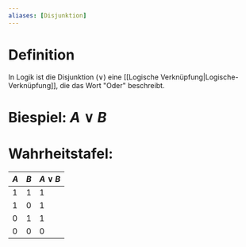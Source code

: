 ```yaml
---
aliases: [Disjunktion]
---
```

# Definition 
In Logik ist die Disjunktion ($\vee$) eine [[Logische Verknüpfung|Logische-Verknüpfung]], die das Wort "Oder" beschreibt. 

# Biespiel: $A \vee B$

# Wahrheitstafel:

|$A$|$B$|$A \vee B$|
|---|---|---|
|1	|1	|1	|
|1	|0	|1	|
|0	|1	|1	|
|0	|0	|0	|

